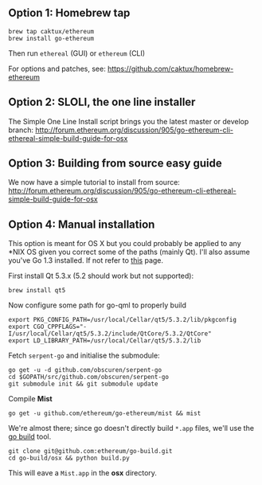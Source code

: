 ## Option 1: Homebrew tap

```
brew tap caktux/ethereum
brew install go-ethereum
```
Then run `ethereal` (GUI) or `ethereum` (CLI)

For options and patches, see: https://github.com/caktux/homebrew-ethereum


## Option 2: SLOLI, the one line installer

The Simple One Line Install script brings you the latest master or develop branch:
http://forum.ethereum.org/discussion/905/go-ethereum-cli-ethereal-simple-build-guide-for-osx


## Option 3: Building from source easy guide

We now have a simple tutorial to install from source:
http://forum.ethereum.org/discussion/905/go-ethereum-cli-ethereal-simple-build-guide-for-osx


## Option 4: Manual installation

This option is meant for OS X but you could probably be applied to any *NIX OS given you correct some of the paths (mainly Qt). I'll also assume you've Go 1.3 installed. If not refer to [this](https://github.com/ethereum/go-ethereum/wiki/Installing-Go) page.

First install Qt 5.3.x (5.2 should work but not supported):

```brew install qt5```

Now configure some path for go-qml to properly build

```
export PKG_CONFIG_PATH=/usr/local/Cellar/qt5/5.3.2/lib/pkgconfig
export CGO_CPPFLAGS="-I/usr/local/Cellar/qt5/5.3.2/include/QtCore/5.3.2/QtCore"
export LD_LIBRARY_PATH=/usr/local/Cellar/qt5/5.3.2/lib
```

Fetch `serpent-go` and initialise the submodule:

```
go get -u -d github.com/obscuren/serpent-go
cd $GOPATH/src/github.com/obscuren/serpent-go
git submodule init && git submodule update
```

Compile **Mist**

```
go get -u github.com/ethereum/go-ethereum/mist && mist
```

We're almost there; since go doesn't directly build `*.app` files, we'll use the [go build](https://github.com/ethereum/go-build) tool.

```
git clone git@github.com:ethereum/go-build.git
cd go-build/osx && python build.py
```

This will eave a `Mist.app` in the **osx** directory.